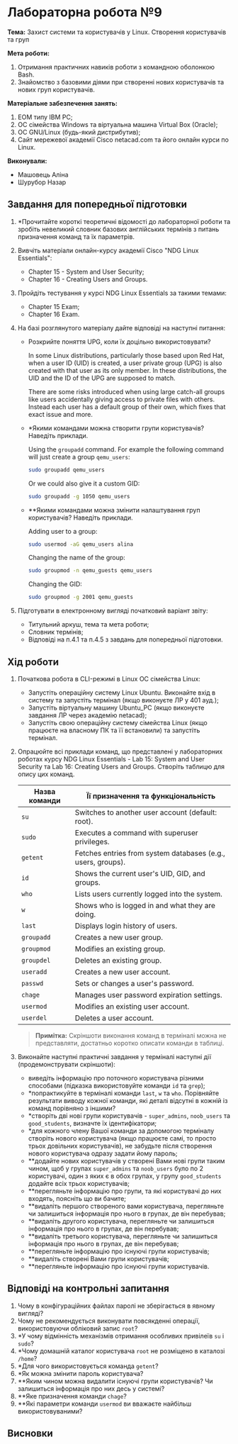 # Лабораторна робота №9

**Тема:** Захист системи та користувачів у Linux. Створення користувачів та груп

**Мета роботи:**

1. Отримання практичних навиків роботи з командною оболонкою Bash.
2. Знайомство з базовими діями при створенні нових користувачів та нових груп користувачів.

**Матеріальне забезпечення занять:**

1. ЕОМ типу IBM PC;
2. ОС сімейства Windows та віртуальна машина Virtual Box (Oracle);
3. ОС GNU/Linux (будь-який дистрибутив);
4. Сайт мережевої академії Cisco netacad.com та його онлайн курси по Linux.

**Виконували:**

- Машовець Аліна
- Шурубор Назар

## Завдання для попередньої підготовки

1. \*Прочитайте короткі теоретичні відомості до лабораторної роботи та зробіть невеликий словник базових англійських термінів з питань призначення команд та їх параметрів.
2. Вивчіть матеріали онлайн-курсу академії Cisco "NDG Linux Essentials":
    - Chapter 15 - System and User Security;
    - Chapter 16 - Creating Users and Groups.
3. Пройдіть тестування у курсі NDG Linux Essentials за такими темами:
    - Chapter 15 Exam;
    - Chapter 16 Exam.
4. На базі розглянутого матеріалу дайте відповіді на наступні питання:
    - Розкрийте поняття UPG, коли їх доцільно використовувати?

        In some Linux distributions, particularly those based upon Red Hat, when a user ID (UID) is created, a user private group (UPG) is also created with that user as its only member. In these distributions, the UID and the ID of the UPG are supposed to match.

        There are some risks introduced when using large catch-all groups like users accidentally giving access to private files with others.
        Instead each user has a default group of their own, which fixes that exact issue and more.

    - \*Якими командами можна створити групи користувачів? Наведіть приклади.

        Using the `groupadd` command. For example the following command will just create a group `qemu_users`:

        ```sh
        sudo groupadd qemu_users
        ```

        Or we could also give it a custom GID:

        ```sh
        sudo groupadd -g 1050 qemu_users
        ```

    - \*\*Якими командами можна змінити налаштування груп користувачів? Наведіть приклади.

        Adding user to a group:

        ```sh
        sudo usermod -aG qemu_users alina
        ```

        Changing the name of the group:

        ```sh
        sudo groupmod -n qemu_guests qemu_users
        ```

        Changing the GID:

        ```sh
        sudo groupmod -g 2001 qemu_guests
        ```

5. Підготувати в електронному вигляді початковий варіант звіту:
    - Титульний аркуш, тема та мета роботи;
    - Словник термінів;
    - Відповіді на п.4.1 та п.4.5 з завдань для попередньої підготовки.

## Хід роботи

1. Початкова робота в CLI-режимі в Linux ОС сімейства Linux:
    - Запустіть операційну систему Linux Ubuntu. Виконайте вхід в систему та запустіть термінал (якщо виконуєте ЛР у 401 ауд.);
    - Запустіть віртуальну машину Ubuntu_PC (якщо виконуєте завдання ЛР через академію netacad);
    - Запустіть свою операційну систему сімейства Linux (якщо працюєте на власному ПК та її встановили) та запустіть термінал.

2. Опрацюйте всі приклади команд, що представлені у лабораторних роботах курсу NDG Linux Essentials - Lab 15: System and User Security та Lab 16: Creating Users and Groups. Створіть таблицю для опису цих команд.

    | Назва команди | Її призначення та функціональність                           |
    | ------------- | ------------------------------------------------------------ |
    | `su`          | Switches to another user account (default: root).            |
    | `sudo`        | Executes a command with superuser privileges.                |
    | `getent`      | Fetches entries from system databases (e.g., users, groups). |
    | `id`          | Shows the current user's UID, GID, and groups.               |
    | `who`         | Lists users currently logged into the system.                |
    | `w`           | Shows who is logged in and what they are doing.              |
    | `last`        | Displays login history of users.                             |
    | `groupadd`    | Creates a new user group.                                    |
    | `groupmod`    | Modifies an existing group.                                  |
    | `groupdel`    | Deletes an existing group.                                   |
    | `useradd`     | Creates a new user account.                                  |
    | `passwd`      | Sets or changes a user's password.                           |
    | `chage`       | Manages user password expiration settings.                   |
    | `usermod`     | Modifies an existing user account.                           |
    | `userdel`     | Deletes a user account.                                      |

    > **Примітка:** Скріншоти виконання команд в терміналі можна не представляти, достатньо коротко описати команди в таблиці.

3. Виконайте наступні практичні завдання у терміналі наступні дії (продемонструвати скріншоти):
    - виведіть інформацію про поточного користувача різними способами (підказка використовуйте команди `id` та `grep`);
    - \*попрактикуйте в терміналі команди `last`, `w` та `who`. Порівняйте результати виводу кожної команди, які деталі відсутні в кожній із команд порівняно з іншими?
    - \*створіть дві нові групи користувачів - `super_admins`, `noob_users` та `good_students`, визначте їх ідентифікатори;
    - \*для кожного члену Вашої команди за допомогою терміналу створіть нового користувача (якщо працюєте самі, то просто трьох довільних користувачів), не забудьте після створення нового користувача одразу задати йому пароль;
    - \*\*додайте нових користувачів у створені Вами нові групи таким чином, щоб у групах `super_admins` та `noob_users` було по 2 користувачі, один з яких є в обох групах, у групу `good_students` додайте всіх трьох користувачів;
    - \*\*перегляньте інформацію про групи, та які користувачі до них входять, поясніть що ви бачите;
    - \*\*видаліть першого створеного вами користувача, перегляньте чи залишиться інформація про нього в групах, де він перебував;
    - \*\*видаліть другого користувача, перегляньте чи залишиться інформація про нього в групах, де він перебував;
    - \*\*видаліть третього користувача, перегляньте чи залишиться інформація про нього в групах, де він перебував;
    - \*\*перегляньте інформацію про існуючі групи користувачів;
    - \*\*видаліть створені Вами групи користувачів;
    - \*\*перегляньте інформацію про існуючі групи користувачів.

## Відповіді на контрольні запитання

1. Чому в конфігураційних файлах паролі не зберігається в явному вигляді?
2. Чому не рекомендується виконувати повсякденні операції, використовуючи обліковий запис `root`?
3. \*У чому відмінність механізмів отримання особливих привілеїв `su` і `sudo`?
4. \*Чому домашній каталог користувача `root` не розміщено в каталозі `/home`?
5. \*Для чого використовується команда `getent`?
6. \*Як можна змінити пароль користувача?
7. \*\*Яким чином можна видалити існуючі групи користувачів? Чи залишиться інформація про них десь у системі?
8. \*\*Яке призначення команди `chage`?
9. \*\*Які параметри команди `usermod` ви вважаєте найбільш використовуваними?

## Висновки
